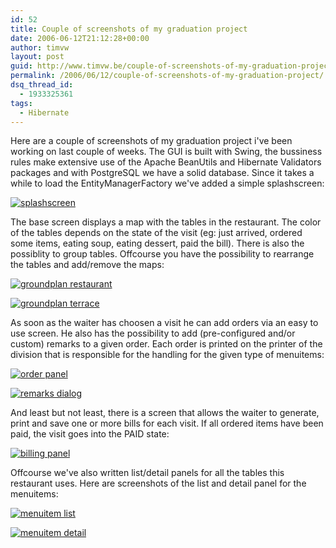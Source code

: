 ```yaml
---
id: 52
title: Couple of screenshots of my graduation project
date: 2006-06-12T21:12:28+00:00
author: timvw
layout: post
guid: http://www.timvw.be/couple-of-screenshots-of-my-graduation-project/
permalink: /2006/06/12/couple-of-screenshots-of-my-graduation-project/
dsq_thread_id:
  - 1933325361
tags:
  - Hibernate
---
```

Here are a couple of screenshots of my graduation project i've been working on last couple of weeks. The GUI is built with Swing, the bussiness rules make extensive use of the Apache BeanUtils and Hibernate Validators packages and with PostgreSQL we have a solid database. Since it takes a while to load the EntityManagerFactory we've added a simple splashscreen:

[![splashscreen](http://www.timvw.be/wp-content/images/gradtn01.png)](http://www.timvw.be/wp-content/images/grad01.png)

The base screen displays a map with the tables in the restaurant. The color of the tables depends on the state of the visit (eg: just arrived, ordered some items, eating soup, eating dessert, paid the bill). There is also the possiblity to group tables. Offcourse you have the possibility to rearrange the tables and add/remove the maps:

[![groundplan restaurant](http://www.timvw.be/wp-content/images/gradtn02.png)](http://www.timvw.be/wp-content/images/grad02.png)

[![groundplan terrace](http://www.timvw.be/wp-content/images/gradtn03.png)](http://www.timvw.be/wp-content/images/grad03.png)

As soon as the waiter has choosen a visit he can add orders via an easy to use screen. He also has the possibility to add (pre-configured and/or custom) remarks to a given order. Each order is printed on the printer of the division that is responsible for the handling for the given type of menuitems:

[![order panel](http://www.timvw.be/wp-content/images/gradtn04.png)](http://www.timvw.be/wp-content/images/grad04.png)

[![remarks dialog](http://www.timvw.be/wp-content/images/gradtn05.png)](http://www.timvw.be/wp-content/images/grad05.png)

And least but not least, there is a screen that allows the waiter to generate, print and save one or more bills for each visit. If all ordered items have been paid, the visit goes into the PAID state:

[![billing panel](http://www.timvw.be/wp-content/images/gradtn06.png)](http://www.timvw.be/wp-content/images/grad06.png)

Offcourse we've also written list/detail panels for all the tables this restaurant uses. Here are screenshots of the list and detail panel for the menuitems:

[![menuitem list](http://www.timvw.be/wp-content/images/gradtn07.png)](http://www.timvw.be/wp-content/images/grad07.png)

[![menuitem detail](http://www.timvw.be/wp-content/images/gradtn08.png)](http://www.timvw.be/wp-content/images/grad08.png)
